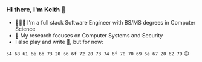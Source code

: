 ### Hi there, I'm Keith 👋
- 👨🏼‍💻 I'm a full stack Software Engineer with BS/MS degrees in Computer Science
- 🔭 My research focuses on Computer Systems and Security
- I also play and write 🎹, but for now:
 
`54 68 61 6e 6b 73 20 66 6f 72 20 73 74 6f 70 70 69 6e 67 20 62 79` 😉

<!--
**keithlo/keithlo** is a ✨ _special_ ✨ repository because its `README.md` (this file) appears on your GitHub profile.

Here are some ideas to get you started:

- 🔭 I’m currently working on ...
- 🌱 I’m currently learning ...
- 👯 I’m looking to collaborate on ...
- 🤔 I’m looking for help with ...
- 💬 Ask me about ...
- 📫 How to reach me: ...
- 😄 Pronouns: ...
- ⚡ Fun fact: ...
-->
